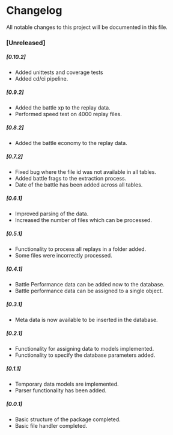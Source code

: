 # Changelog
All notable changes to this project will be documented in this file.

### [Unreleased] 

##### [0.10.2]
* Added unittests and coverage tests
* Added cd/ci pipeline. 

##### [0.9.2]
* Added the battle xp to the replay data.
* Performed speed test on 4000 replay files. 

##### [0.8.2]
* Added the battle economy to the replay data.

##### [0.7.2]
* Fixed bug where the file id was not available in all tables. 
* Added battle frags to the extraction process.
* Date of the battle has been added across all tables. 

##### [0.6.1]
* Improved parsing of the data. 
* Increased the number of files which can be processed.

##### [0.5.1]
* Functionality to process all replays in a folder added.
* Some files were incorrectly processed.

##### [0.4.1]
* Battle Performance data can be added now to the database.
* Battle performance data can be assigned to a single object.

##### [0.3.1]
* Meta data is now available to be inserted in the database.

##### [0.2.1]
* Functionality for assigning data to models implemented.
* Functionality to specify the database parameters added.

##### [0.1.1]
* Temporary data models are implemented.
* Parser functionality has been added.

##### [0.0.1]
* Basic structure of the package completed.
* Basic file handler completed.
